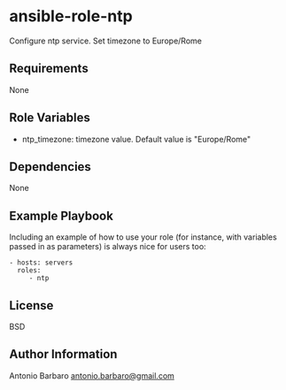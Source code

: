 ansible-role-ntp
================

Configure ntp service. 
Set timezone to Europe/Rome

Requirements
------------

None

Role Variables
--------------

- ntp_timezone: timezone value. Default value is "Europe/Rome"

Dependencies
------------

None

Example Playbook
----------------

Including an example of how to use your role (for instance, with variables passed in as parameters) is always nice for users too:

    - hosts: servers
      roles:
         - ntp

License
-------

BSD


Author Information
------------------

Antonio Barbaro <antonio.barbaro@gmail.com>

